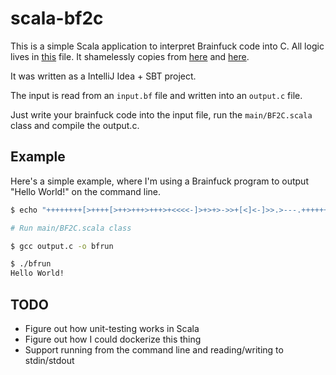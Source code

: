 # scala-bf2c

This is a simple Scala application to interpret Brainfuck code into C. All logic lives in [this](https://github.com/tpaschalis/scala-bf2c/blob/master/src/main/scala/BF2C.scala) file. It shamelessly copies from [here](https://gist.github.com/maxcountryman/1699708) and [here](https://starius.ru/2015/05/16/brainfuck-to-c-in-lua/).

It was written as a IntelliJ Idea + SBT project.

The input is read from an `input.bf` file and written into an `output.c` file.

Just write your brainfuck code into the input file, run the `main/BF2C.scala` class and compile the output.c.


## Example
Here's a simple example, where I'm using a Brainfuck program to output "Hello World!" on the command line.

```bash
$ echo "++++++++[>++++[>++>+++>+++>+<<<<-]>+>+>->>+[<]<-]>>.>---.+++++++..+++.>>.<-.<.+++.------.--------.>>+.>++." > input.bf

# Run main/BF2C.scala class

$ gcc output.c -o bfrun

$ ./bfrun
Hello World!
```

## TODO
- Figure out how unit-testing works in Scala
- Figure out how I could dockerize this thing
- Support running from the command line and reading/writing to stdin/stdout
